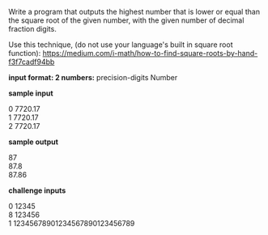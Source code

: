 Write a program that outputs the highest number that is lower or equal than the square root of the given number, with the given number of decimal fraction digits.

Use this technique, (do not use your language's built in square root function): https://medium.com/i-math/how-to-find-square-roots-by-hand-f3f7cadf94bb

**input format: 2 numbers:**  precision-digits Number

**sample input**

0 7720.17  
1 7720.17  
2 7720.17  

**sample output**

87  
87.8  
87.86  

**challenge inputs**

0 12345  
8 123456  
1 12345678901234567890123456789  